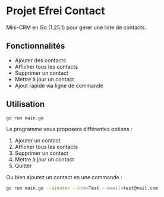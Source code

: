 # Projet Efrei Contact

Mini-CRM en Go (1.25.1) pour gérer une liste de contacts.

## Fonctionnalités

- Ajouter des contacts
- Afficher tous les contacts
- Supprimer un contact
- Mettre à jour un contact
- Ajout rapide via ligne de commande

## Utilisation

```bash
go run main.go
```

Le programme vous proposera différentes options :
1. Ajouter un contact
2. Afficher tous les contacts
3. Supprimer un contact
4. Mettre à jour un contact
5. Quitter

Ou bien ajoutez un contact en une commande :

```bash
go run main.go --ajouter --nom=Test --email=test@mail.com
```
